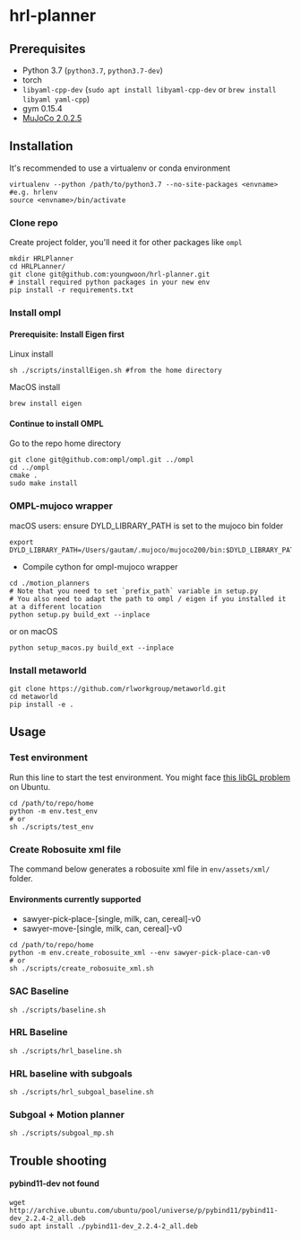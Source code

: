 # hrl-planner

## Prerequisites
- Python 3.7 (`python3.7`, `python3.7-dev`)
- torch
- `libyaml-cpp-dev` (`sudo apt install libyaml-cpp-dev` or `brew install libyaml yaml-cpp`)
- gym 0.15.4
- [MuJoCo 2.0.2.5 ](http://www.mujoco.org/)

## Installation 
It's recommended to use a virtualenv or conda environment
```
virtualenv --python /path/to/python3.7 --no-site-packages <envname> #e.g. hrlenv
source <envname>/bin/activate
```

### Clone repo
Create project folder, you'll need it for other packages like `ompl`
```
mkdir HRLPlanner
cd HRLPLanner/
git clone git@github.com:youngwoon/hrl-planner.git
# install required python packages in your new env
pip install -r requirements.txt
```

### Install ompl
#### Prerequisite: Install Eigen first
Linux install

```
sh ./scripts/installEigen.sh #from the home directory
```
MacOS install

```
brew install eigen
```
#### Continue to install OMPL
Go to the repo home directory
```
git clone git@github.com:ompl/ompl.git ../ompl
cd ../ompl
cmake .
sudo make install
```

### OMPL-mujoco wrapper 

macOS users: ensure DYLD_LIBRARY_PATH is set to the mujoco bin folder
```
export DYLD_LIBRARY_PATH=/Users/gautam/.mujoco/mujoco200/bin:$DYLD_LIBRARY_PATH
```

- Compile cython for ompl-mujoco wrapper

```
cd ./motion_planners
# Note that you need to set `prefix_path` variable in setup.py
# You also need to adapt the path to ompl / eigen if you installed it at a different location
python setup.py build_ext --inplace
```
or on macOS
```
python setup_macos.py build_ext --inplace
```

### Install metaworld
```
git clone https://github.com/rlworkgroup/metaworld.git
cd metaworld
pip install -e .
```

## Usage
### Test environment
Run this line to start the test environment. You might face [this libGL problem](https://github.com/openai/mujoco-py/issues/268) on Ubuntu.
```
cd /path/to/repo/home
python -m env.test_env 
# or 
sh ./scripts/test_env
````

### Create Robosuite xml file

The command below generates a robosuite xml file in `env/assets/xml/` folder.

#### Environments currently supported
- sawyer-pick-place-[single, milk, can, cereal]-v0
- sawyer-move-[single, milk, can, cereal]-v0

```
cd /path/to/repo/home
python -m env.create_robosuite_xml --env sawyer-pick-place-can-v0
# or 
sh ./scripts/create_robosuite_xml.sh
```


### SAC Baseline
```
sh ./scripts/baseline.sh
```

### HRL Baseline
```
sh ./scripts/hrl_baseline.sh
```

### HRL baseline with subgoals
```
sh ./scripts/hrl_subgoal_baseline.sh
```

### Subgoal + Motion planner
```
sh ./scripts/subgoal_mp.sh
```

## Trouble shooting

#### pybind11-dev not found
```
wget http://archive.ubuntu.com/ubuntu/pool/universe/p/pybind11/pybind11-dev_2.2.4-2_all.deb
sudo apt install ./pybind11-dev_2.2.4-2_all.deb
```


